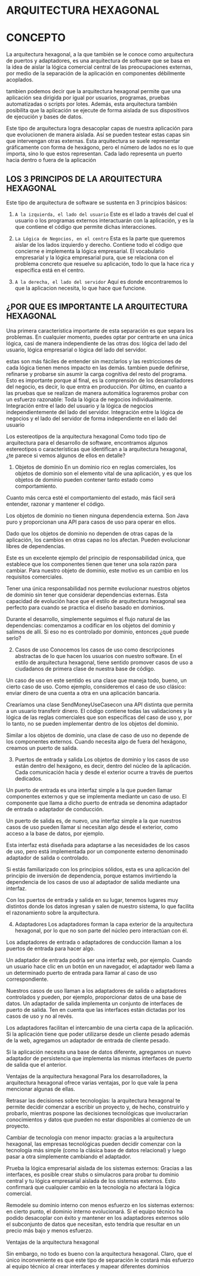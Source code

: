 # ARQUITECTURA HEXAGONAL
# CONCEPTO

La arquitectura hexagonal, a la que también se le conoce como arquitectura de puertos y adaptadores, es una arquitectura de software que se basa en la idea de aislar la lógica comercial central de las preocupaciones externas, por medio de la separación de la aplicación en componentes débilmente acoplados.

tambien podemos decir que la arquitectura hexagonal permite que una aplicación sea dirigida por igual por usuarios, programas, pruebas automatizadas o scripts por lotes. Además, esta arquitectura también posibilita que la aplicación se ejecute de forma aislada de sus dispositivos de ejecución y bases de datos.

Este tipo de arquitectura logra desacoplar capas de nuestra aplicación para que evolucionen de manera aislada. Así se pueden testear estas capas sin que intervengan otras externas. Esta arquitectura se suele representar gráficamente con forma de hexágono, pero el número de lados no es lo que importa, sino lo que estos representan. Cada lado representa un puerto hacia dentro o fuera de la aplicación


## LOS 3 PRINCIPOS DE LA ARQUITECTURA HEXAGONAL
Este tipo de arquitectura de software se sustenta en 3 principios básicos:

1. `A la izquierda, el lado del usuario`
Este es el lado a través del cual el usuario o los programas externos interactuarán con la aplicación, y es la que contiene el código que permite dichas interacciones. 

2. `La Lógica de Negocios, en el centro`
Esta es la parte que queremos aislar de los lados izquierdo y derecho. Contiene todo el código que concierne e implementa la lógica empresarial. 
El vocabulario empresarial y la lógica empresarial pura, que se relaciona con el problema concreto que resuelve su aplicación, todo lo que la hace rica y específica está en el centro. 

3. `A la derecha, el lado del servidor`
Aquí es donde encontraremos lo que la aplicacion necesita, lo que hace que funcione. 

## ¿POR QUE ES IMPORTANTE LA ARQUITECTURA HEXAGONAL

Una primera característica importante de esta separación es que separa los problemas. En cualquier momento, puedes optar por centrarte en una única lógica, casi de manera independiente de las otras dos: lógica del lado del usuario, lógica empresarial o lógica del lado del servidor. 

estas son más fáciles de entender sin mezclarlos y las restricciones de cada lógica tienen menos impacto en las demás.
tambien puede definirse, refinarse y probarse sin asumir la carga cognitiva del resto del programa. Esto es importante porque al final, es la comprensión de los desarrolladores del negocio, es decir, lo que entra en producción.
Por último, en cuanto a las pruebas que se realizan de manera automática lograremos probar con un esfuerzo razonable:
Toda la lógica de negocios individualmente.
Integración entre el lado del usuario y la lógica de negocios independientemente del lado del servidor.
Integración entre la lógica de negocios y el lado del servidor de forma independiente en el lado del usuario

Los estereotipos de la arquitectura hexagonal
Como todo tipo de arquitectura para el desarrollo de software, encontramos algunos estereotipos o características que identifican a la arquitectura hexagonal, ¿te parece si vemos algunos de ellos en detalle?

1. Objetos de dominio
En un dominio rico en reglas comerciales, los objetos de dominio son el elemento vital de una aplicación, y es que los objetos de dominio pueden contener tanto estado como comportamiento. 

Cuanto más cerca esté el comportamiento del estado, más fácil será entender, razonar y mantener el código.

Los objetos de dominio no tienen ninguna dependencia externa. Son Java puro y proporcionan una API para casos de uso para operar en ellos.

Dado que los objetos de dominio no dependen de otras capas de la aplicación, los cambios en otras capas no los afectan. Pueden evolucionar libres de dependencias. 

Este es un excelente ejemplo del principio de responsabilidad única, que establece que los componentes tienen que tener una sola razón para cambiar. Para nuestro objeto de dominio, este motivo es un cambio en los requisitos comerciales.

Tener una única responsabilidad nos permite evolucionar nuestros objetos de dominio sin tener que considerar dependencias externas. Esta capacidad de evolución hace que el estilo de arquitectura hexagonal sea perfecto para cuando se practica el diseño basado en dominios. 

Durante el desarrollo, simplemente seguimos el flujo natural de las dependencias: comenzamos a codificar en los objetos del dominio y salimos de allí. Si eso no es controlado por dominio, entonces ¿qué puede serlo?

2. Casos de uso
Conocemos los casos de uso como descripciones abstractas de lo que hacen los usuarios con nuestro software. En el estilo de arquitectura hexagonal, tiene sentido promover casos de uso a ciudadanos de primera clase de nuestra base de código.

Un caso de uso en este sentido es una clase que maneja todo, bueno, un cierto caso de uso. Como ejemplo, consideremos el caso de uso clásico: enviar dinero de una cuenta a otra en una aplicación bancaria. 

Crearíamos una clase SendMoneyUseCasecon una API distinta que permita a un usuario transferir dinero. El código contiene todas las validaciones y la lógica de las reglas comerciales que son específicas del caso de uso y, por lo tanto, no se pueden implementar dentro de los objetos del dominio. 

Similar a los objetos de dominio, una clase de caso de uso no depende de los componentes externos. Cuando necesita algo de fuera del hexágono, creamos un puerto de salida.

3. Puertos de entrada y salida
Los objetos de dominio y los casos de uso están dentro del hexágono, es decir, dentro del núcleo de la aplicación. Cada comunicación hacia y desde el exterior ocurre a través de puertos dedicados.

Un puerto de entrada es una interfaz simple a la que pueden llamar componentes externos y que se implementa mediante un caso de uso. El componente que llama a dicho puerto de entrada se denomina adaptador de entrada o adaptador de conducción.

Un puerto de salida es, de nuevo, una interfaz simple a la que nuestros casos de uso pueden llamar si necesitan algo desde el exterior, como acceso a la base de datos, por ejemplo. 

Esta interfaz está diseñada para adaptarse a las necesidades de los casos de uso, pero está implementada por un componente externo denominado adaptador de salida o controlado. 

Si estás familiarizado con los principios sólidos, esta es una aplicación del principio de inversión de dependencia, porque estamos invirtiendo la dependencia de los casos de uso al adaptador de salida mediante una interfaz.

Con los puertos de entrada y salida en su lugar, tenemos lugares muy distintos donde los datos ingresan y salen de nuestro sistema, lo que facilita el razonamiento sobre la arquitectura.

4. Adaptadores
Los adaptadores forman la capa exterior de la arquitectura hexagonal, por lo que no son parte del núcleo pero interactúan con él.

Los adaptadores de entrada o adaptadores de conducción llaman a los puertos de entrada para hacer algo. 

Un adaptador de entrada podría ser una interfaz web, por ejemplo. Cuando un usuario hace clic en un botón en un navegador, el adaptador web llama a un determinado puerto de entrada para llamar al caso de uso correspondiente.

Nuestros casos de uso llaman a los adaptadores de salida o adaptadores controlados y pueden, por ejemplo, proporcionar datos de una base de datos. Un adaptador de salida implementa un conjunto de interfaces de puerto de salida. Ten en cuenta que las interfaces están dictadas por los casos de uso y no al revés.

Los adaptadores facilitan el intercambio de una cierta capa de la aplicación. Si la aplicación tiene que poder utilizarse desde un cliente pesado además de la web, agregamos un adaptador de entrada de cliente pesado. 

Si la aplicación necesita una base de datos diferente, agregamos un nuevo adaptador de persistencia que implementa las mismas interfaces de puerto de salida que el anterior.

Ventajas de la arquitectura hexagonal
Para los desarrolladores, la arquitectura hexagonal ofrece varias ventajas, por lo que vale la pena mencionar algunas de ellas. 

Retrasar las decisiones sobre tecnologías: la arquitectura hexagonal te permite decidir comenzar a escribir un proyecto y, de hecho, construirlo y probarlo, mientras pospone las decisiones tecnológicas que involucrarían conocimientos y datos que pueden no estar disponibles al comienzo de un proyecto.

Cambiar de tecnología con menor impacto: gracias a la arquitectura hexagonal, las empresas tecnológicas pueden decidir comenzar con la tecnología más simple (como la clásica base de datos relacional) y luego pasar a otra simplemente cambiando el adaptador.

Prueba la lógica empresarial aislada de los sistemas externos: Gracias a las interfaces, es posible crear stubs o simulacros para probar tu dominio central y tu lógica empresarial aislada de los sistemas externos. Esto confirmará que cualquier cambio en la tecnología no afectará la lógica comercial.

Remodele su dominio interno con menos esfuerzo en los sistemas externos: en cierto punto, el dominio interno evolucionará. Si el equipo técnico ha podido desacoplar con éxito y mantener en los adaptadores externos sólo el subconjunto de datos que necesitan, esto tendría que resultar en un precio más bajo y menos esfuerzo.

Ventajas de la arquitectura hexagonal


Sin embargo, no todo es bueno con la arquitectura hexagonal. Claro, que el único inconveniente es que este tipo de separación le costará más esfuerzo al equipo técnico al crear interfaces y mapear diferentes dominios
